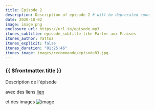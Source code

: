 ```yaml
---
title: Episode 2
description: Description of episode 2 # will be deprecated soon
date: 2020-10-02
image: image.png
enclosure_url: https://url.to/episode.mp3
itunes_subtitle: episode_subtitle like Parler aux Fraises
itunes_author: Yattoz
itunes_explicit: false
itunes_duration: "01:25:46"
itunes_image: images/recommande/episode03.jpg
---
```




### {{ $frontmatter.title }}

Description de l'épisode 

avec des liens [lien](https://google.com)

et des images ![image](/image.png)